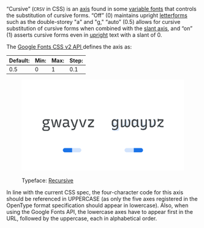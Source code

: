“Cursive” (`CRSV` in CSS) is an [axis](/glossary/axis_in_variable_fonts) found in some [variable fonts](/glossary/variable_fonts) that controls the substitution of cursive forms. “Off” (0) maintains upright [letterforms](/glossary/letterform) such as the double-storey "a" and "g," “auto” (0.5) allows for cursive substitution of cursive forms when combined with the [slant axis](/glossary/slant_axis), and “on” (1) asserts cursive forms even in [upright](/glossary/regular_upright) text with a slant of 0.

The [Google Fonts CSS v2 API ](https://developers.google.com/fonts/docs/css2) defines the axis as:

| Default: | Min: | Max: | Step: |
| --- | --- | --- | --- |
| 0.5 | 0 | 1 | 0.1 |

<figure>

![Two side-by-side type specimens of the characters “gwayvz”, each shown with a variable axis represented beneath as an on/off switch. The second specimen, with the switch to the right, uses different forms: A single-storey “g” and “a”, and curvier lines for “w”, “y”, “v”, and “z”.](images/thumbnail.svg)

<figcaption>Typeface: <a href="https://fonts.google.com/specimen/Recursive">Recursive</a></figcaption>

</figure>

In line with the current CSS spec, the four-character code for this axis should be referenced in UPPERCASE (as only the five axes registered in the OpenType format specification should appear in lowercase). Also, when using the Google Fonts API, the lowercase axes have to appear first in the URL, followed by the uppercase, each in alphabetical order.

